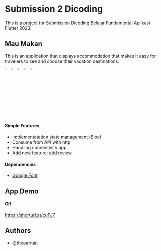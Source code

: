 
# Submission 2 Dicoding

This is a project for Submission Dicoding Belajar Fundamental Aplikasi Flutter 2023.
 


## Mau Makan

This is an application that displays accommodation that makes it easy for travelers to see and choose their vacation destinations.

<img src="https://cdn-icons-png.flaticon.com/512/541/541415.png"  width="4%" height="4%"><img src="https://cdn-icons-png.flaticon.com/512/541/541415.png"  width="4%" height="4%"><img src="https://cdn-icons-png.flaticon.com/512/541/541415.png"  width="4%" height="4%"><img src="https://cdn-icons-png.flaticon.com/512/541/541415.png"  width="4%" height="4%"><img src="https://cdn-icons-png.flaticon.com/512/541/541415.png"  width="4%" height="4%">

#### Simple Features
- Implementatation state management (Bloc)
- Consume from API with http
- Handling connectivity app
- Add new feature: add review

#### Dependencies
- [Google Font](https://pub.dev/packages/google_fonts)
## App Demo

#### Gif
https://shorturl.at/cuFJ7


## Authors

- [@theoarnan](https://www.github.com/theoarnan)
